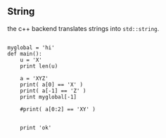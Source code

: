 String
------
the c++ backend translates strings into `std::string`.

```rusthon

myglobal = 'hi'
def main():
	u = 'X'
	print len(u)

	a = 'XYZ'
	print( a[0] == 'X' )
	print( a[-1] == 'Z' )
	print myglobal[-1]

	#print( a[0:2] == 'XY' )


	print 'ok'

```
